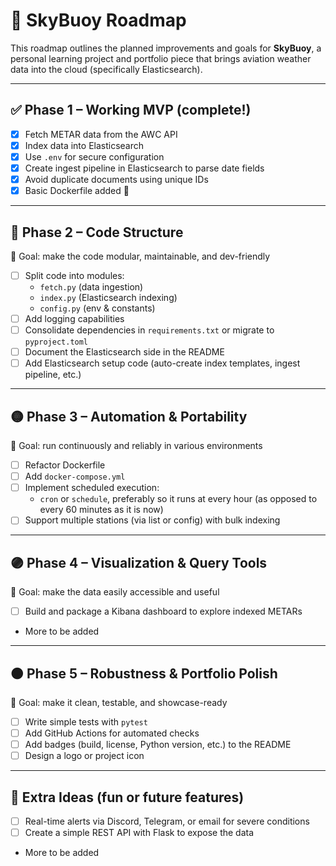 # 🧭 SkyBuoy Roadmap

This roadmap outlines the planned improvements and goals for **SkyBuoy**, a personal learning project and portfolio piece that brings aviation weather data into the cloud (specifically Elasticsearch).

---

## ✅ Phase 1 – Working MVP (complete!)

- [x] Fetch METAR data from the AWC API
- [x] Index data into Elasticsearch
- [x] Use `.env` for secure configuration
- [x] Create ingest pipeline in Elasticsearch to parse date fields
- [x] Avoid duplicate documents using unique IDs
- [x] Basic Dockerfile added 🐳

---

## 🔵 Phase 2 – Code Structure

🎯 Goal: make the code modular, maintainable, and dev-friendly

- [ ] Split code into modules:
  - `fetch.py` (data ingestion)
  - `index.py` (Elasticsearch indexing)
  - `config.py` (env & constants)
- [ ] Add logging capabilities
- [ ] Consolidate dependencies in `requirements.txt` or migrate to `pyproject.toml`
- [ ] Document the Elasticsearch side in the README
- [ ] Add Elasticsearch setup code (auto-create index templates, ingest pipeline, etc.)

---

## 🟡 Phase 3 – Automation & Portability

🎯 Goal: run continuously and reliably in various environments

- [ ] Refactor Dockerfile
- [ ] Add `docker-compose.yml`
- [ ] Implement scheduled execution:
  - `cron` or `schedule`, preferably so it runs at every hour (as opposed to every 60 minutes as it is now)
- [ ] Support multiple stations (via list or config) with bulk indexing

---

## 🟣 Phase 4 – Visualization & Query Tools

🎯 Goal: make the data easily accessible and useful

- [ ] Build and package a Kibana dashboard to explore indexed METARs
- More to be added

---

## 🟤 Phase 5 – Robustness & Portfolio Polish

🎯 Goal: make it clean, testable, and showcase-ready

- [ ] Write simple tests with `pytest`
- [ ] Add GitHub Actions for automated checks
- [ ] Add badges (build, license, Python version, etc.) to the README
- [ ] Design a logo or project icon

---

## 🌈 Extra Ideas (fun or future features)

- [ ] Real-time alerts via Discord, Telegram, or email for severe conditions
- [ ] Create a simple REST API with Flask to expose the data
- More to be added
